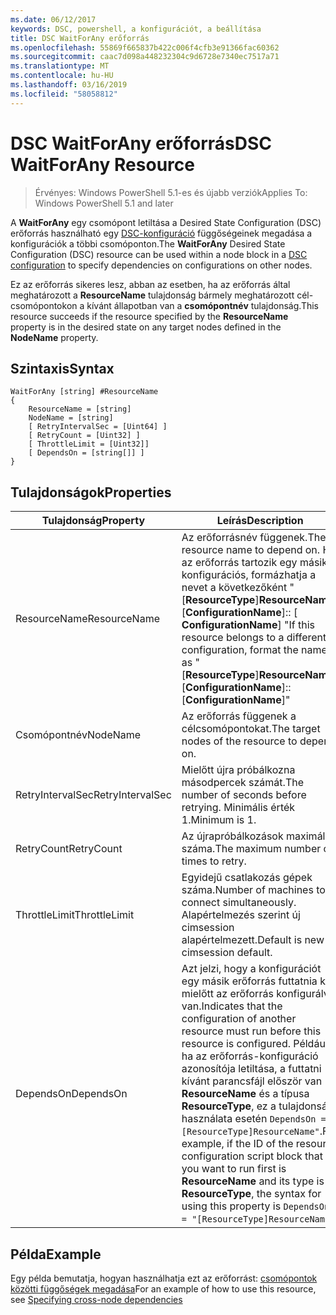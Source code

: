 ```yaml
---
ms.date: 06/12/2017
keywords: DSC, powershell, a konfigurációt, a beállítása
title: DSC WaitForAny erőforrás
ms.openlocfilehash: 55869f665837b422c006f4cfb3e91366fac60362
ms.sourcegitcommit: caac7d098a448232304c9d6728e7340ec7517a71
ms.translationtype: MT
ms.contentlocale: hu-HU
ms.lasthandoff: 03/16/2019
ms.locfileid: "58058812"
---
```

# <a name="dsc-waitforany-resource"></a><span data-ttu-id="4ac3f-103">DSC WaitForAny erőforrás</span><span class="sxs-lookup"><span data-stu-id="4ac3f-103">DSC WaitForAny Resource</span></span>

> <span data-ttu-id="4ac3f-104">Érvényes: Windows PowerShell 5.1-es és újabb verziók</span><span class="sxs-lookup"><span data-stu-id="4ac3f-104">Applies To: Windows PowerShell 5.1 and later</span></span>

<span data-ttu-id="4ac3f-105">A **WaitForAny** egy csomópont letiltása a Desired State Configuration (DSC) erőforrás használható egy [DSC-konfiguráció](../../../configurations/configurations.md) függőségeinek megadása a konfigurációk a többi csomóponton.</span><span class="sxs-lookup"><span data-stu-id="4ac3f-105">The **WaitForAny** Desired State Configuration (DSC) resource can be used within a node block in a [DSC configuration](../../../configurations/configurations.md) to specify dependencies on configurations on other nodes.</span></span>

<span data-ttu-id="4ac3f-106">Ez az erőforrás sikeres lesz, abban az esetben, ha az erőforrás által meghatározott a **ResourceName** tulajdonság bármely meghatározott cél-csomópontokon a kívánt állapotban van a **csomópontnév** tulajdonság.</span><span class="sxs-lookup"><span data-stu-id="4ac3f-106">This resource succeeds if the resource specified by the **ResourceName** property is in the desired state on any target nodes defined in the **NodeName** property.</span></span>


## <a name="syntax"></a><span data-ttu-id="4ac3f-107">Szintaxis</span><span class="sxs-lookup"><span data-stu-id="4ac3f-107">Syntax</span></span>

```
WaitForAny [string] #ResourceName
{
    ResourceName = [string]
    NodeName = [string]
    [ RetryIntervalSec = [Uint64] ]
    [ RetryCount = [Uint32] ]
    [ ThrottleLimit = [Uint32]]
    [ DependsOn = [string[]] ]
}
```

## <a name="properties"></a><span data-ttu-id="4ac3f-108">Tulajdonságok</span><span class="sxs-lookup"><span data-stu-id="4ac3f-108">Properties</span></span>

|  <span data-ttu-id="4ac3f-109">Tulajdonság</span><span class="sxs-lookup"><span data-stu-id="4ac3f-109">Property</span></span>  |  <span data-ttu-id="4ac3f-110">Leírás</span><span class="sxs-lookup"><span data-stu-id="4ac3f-110">Description</span></span>   |
|---|---|
| <span data-ttu-id="4ac3f-111">ResourceName</span><span class="sxs-lookup"><span data-stu-id="4ac3f-111">ResourceName</span></span>| <span data-ttu-id="4ac3f-112">Az erőforrásnév függenek.</span><span class="sxs-lookup"><span data-stu-id="4ac3f-112">The resource name to depend on.</span></span> <span data-ttu-id="4ac3f-113">Ha az erőforrás tartozik egy másik konfigurációs, formázhatja a nevet a következőként "[__ResourceType__]__ResourceName__:: [__ConfigurationName__]:: [ __ConfigurationName__] "</span><span class="sxs-lookup"><span data-stu-id="4ac3f-113">If this resource belongs to a different configuration, format the name as "[__ResourceType__]__ResourceName__::[__ConfigurationName__]::[__ConfigurationName__]"</span></span>|
| <span data-ttu-id="4ac3f-114">Csomópontnév</span><span class="sxs-lookup"><span data-stu-id="4ac3f-114">NodeName</span></span>| <span data-ttu-id="4ac3f-115">Az erőforrás függenek a célcsomópontokat.</span><span class="sxs-lookup"><span data-stu-id="4ac3f-115">The target nodes of the resource to depend on.</span></span>|
| <span data-ttu-id="4ac3f-116">RetryIntervalSec</span><span class="sxs-lookup"><span data-stu-id="4ac3f-116">RetryIntervalSec</span></span>| <span data-ttu-id="4ac3f-117">Mielőtt újra próbálkozna másodpercek számát.</span><span class="sxs-lookup"><span data-stu-id="4ac3f-117">The number of seconds before retrying.</span></span> <span data-ttu-id="4ac3f-118">Minimális érték 1.</span><span class="sxs-lookup"><span data-stu-id="4ac3f-118">Minimum is 1.</span></span>|
| <span data-ttu-id="4ac3f-119">RetryCount</span><span class="sxs-lookup"><span data-stu-id="4ac3f-119">RetryCount</span></span>| <span data-ttu-id="4ac3f-120">Az újrapróbálkozások maximális száma.</span><span class="sxs-lookup"><span data-stu-id="4ac3f-120">The maximum number of times to retry.</span></span>|
| <span data-ttu-id="4ac3f-121">ThrottleLimit</span><span class="sxs-lookup"><span data-stu-id="4ac3f-121">ThrottleLimit</span></span>| <span data-ttu-id="4ac3f-122">Egyidejű csatlakozás gépek száma.</span><span class="sxs-lookup"><span data-stu-id="4ac3f-122">Number of machines to connect simultaneously.</span></span> <span data-ttu-id="4ac3f-123">Alapértelmezés szerint új cimsession alapértelmezett.</span><span class="sxs-lookup"><span data-stu-id="4ac3f-123">Default is new-cimsession default.</span></span>|
| <span data-ttu-id="4ac3f-124">DependsOn</span><span class="sxs-lookup"><span data-stu-id="4ac3f-124">DependsOn</span></span> | <span data-ttu-id="4ac3f-125">Azt jelzi, hogy a konfigurációt egy másik erőforrás futtatnia kell, mielőtt az erőforrás konfigurálva van.</span><span class="sxs-lookup"><span data-stu-id="4ac3f-125">Indicates that the configuration of another resource must run before this resource is configured.</span></span> <span data-ttu-id="4ac3f-126">Például, ha az erőforrás-konfiguráció azonosítója letiltása, a futtatni kívánt parancsfájl először van __ResourceName__ és a típusa __ResourceType__, ez a tulajdonság használata esetén `DependsOn = "[ResourceType]ResourceName"`.</span><span class="sxs-lookup"><span data-stu-id="4ac3f-126">For example, if the ID of the resource configuration script block that you want to run first is __ResourceName__ and its type is __ResourceType__, the syntax for using this property is `DependsOn = "[ResourceType]ResourceName"`.</span></span>|

## <a name="example"></a><span data-ttu-id="4ac3f-127">Példa</span><span class="sxs-lookup"><span data-stu-id="4ac3f-127">Example</span></span>

<span data-ttu-id="4ac3f-128">Egy példa bemutatja, hogyan használhatja ezt az erőforrást: [csomópontok közötti függőségek megadása](../../../configurations/crossNodeDependencies.md)</span><span class="sxs-lookup"><span data-stu-id="4ac3f-128">For an example of how to use this resource, see [Specifying cross-node dependencies](../../../configurations/crossNodeDependencies.md)</span></span>
